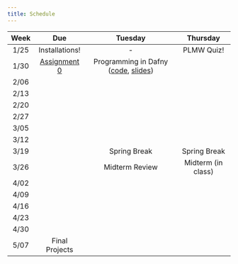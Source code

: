 ```yaml
---
title: Schedule
---
```


| Week | Due | Tuesday | Thursday |
| :---: | :---: | :---: | :---: |
| 1/25 | Installations! | - | PLMW Quiz! | 
| 1/30 | [Assignment 0](assignments/0.html) | Programming in Dafny ([code](code/Programming-in-Dafny.dfy), [slides](code/Programming-in-Dafny.html)) | | 
| 2/06 | | | |
| 2/13 | | | |
| 2/20 | | | |
| 2/27 | | | |
| 3/05 | | | |
| 3/12 | | | | 
| 3/19 | | Spring Break| Spring Break | 
| 3/26 | | Midterm Review | Midterm (in class) | 
| 4/02 | | | |
| 4/09 | | | |
| 4/16 | | | |
| 4/23 | | | |
| 4/30 | | | |
| 5/07 | Final Projects | | | 